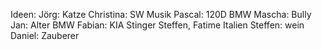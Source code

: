 Ideen:
Jörg: Katze
Christina: SW Musik
Pascal: 120D BMW
Mascha: Bully
Jan: Alter BMW
Fabian: KIA Stinger
Steffen, Fatime Italien
Steffen: wein
Daniel: Zauberer
